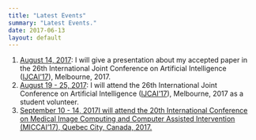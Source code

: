 ```yaml
---
title: "Latest Events"
summary: "Latest Events."
date: 2017-06-13
layout: default
---
```

<ol>
  <li><u>August 14, 2017</u>: I will give a presentation about my accepted paper in the 26th International Joint Conference on Artificial Intelligence (<a href="https://ijcai-17.org">IJCAI’17</a>), Melbourne, 2017.</li>
  <li><u>August 19 - 25, 2017</u>: I will attend the 26th International Joint Conference on Artificial Intelligence (<a href="https://ijcai-17.org">IJCAI’17</a>), Melbourne, 2017 as a student volunteer.</li>
  <li><u>September 10 - 14, 2017<u>I will attend the 20th International Conference on Medical Image Computing and Computer Assisted Intervention (<a href="http://www.miccai2017.org">MICCAI’17</a>), Quebec City, Canada, 2017.</li>
</ol>